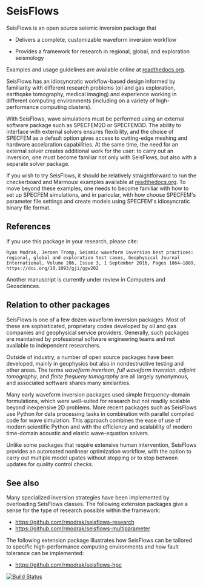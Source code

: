 SeisFlows
=========

SeisFlows is an open source seismic inversion package that

- Delivers a complete, customizable waveform inversion workflow

- Provides a framework for research in regional, global, and exploration seismology

Examples and usage guidelines are available online at [readthedocs.org](http://seisflows.readthedocs.org/en/latest/).

SeisFlows has an idiosyncratic workflow-based design informed by familiarity with different research problems (oil and gas exploration, earthqake tomography, medical imaging) and experience working in different computing environments (including on a variety of high-performance computing clusters).

With SeisFlows, wave simulations must be performed using an external software package such as SPECFEM2D or SPECFEM3D.  The ability to interface with external solvers ensures flexibility, and the choice of SPECFEM as a default option gives access to cutting-edge meshing and hardware accelaration capabilities.  At the same time, the need for an external solver creates additional work for the user: to carry out an inversion, one must become familiar not only with SeisFlows, but also with a separate solver package.  

If you wish to try SeisFlows, it should be relatively straightforward to run the checkerboard and Marmousi examples available at [readthedocs.org](http://seisflows.readthedocs.org/en/latest/).  To move beyond these examples, one needs to become familiar with how to set up SPECFEM simulations, and in paricular, with how choose SPECFEM's parameter file settings and create models using SPECFEM's idiosyncratic binary file format.


References
----------
If you use this package in your research, please cite:

`Ryan Modrak, Jeroen Tromp; Seismic waveform inversion best practices: regional, global and exploration test cases, Geophysical Journal International, Volume 206, Issue 3, 1 September 2016, Pages 1864–1889, https://doi.org/10.1093/gji/ggw202`

Another manuscript is currently under review in Computers and Geosciences.


Relation to other packages
--------------------------
SeisFlows is one of a few dozen waveform inversion packages.  Most of these are sophisticated, proprietary codes developed by oil and gas companies and geophysical service providers.  Generally, such packages are maintained by professional software engineering teams and not available to independent researchers.

Outside of industry, a number of open source packages have been developed, mainly in geophysics but also in nondestructive testing and other areas.  The terms _waveform inverison_, _full waveform inversion_, _adjoint tomography_, and _finite frequeny tomography_ are all largely synonymous, and associated software shares many similarities.

Many early waveform inversion packages used simple frequency-domain formulations, which were well-suited for research but not readily scalable beyond inexpensive 2D problems.  More recent packages such as SeisFlows use Python for data processing tasks in combination with parallel compiled code for wave simulation.  This approach combines the ease of use of modern scientific Python and with the efficiency and scalability of modern time-domain acoustic and elastic wave-equation solvers.

Unlike some packages that require extensive human intervention, SeisFlows provides an automated nonlinear optimization workflow, with the option to carry out multiple model upates without stopping or to stop between updates for quality control checks.


See also
--------
Many specialized inversion strategies have been implemented by overloading SeisFlows classes.  The following extension packages give a sense for the type of research possible within the framework:

- https://github.com/rmodrak/seisflows-research
- https://github.com/rmodrak/seisflows-multiparameter


The following extension package illustrates how SeisFlows can be tailored to specific high-performance computing environments and how  fault tolerance can be implemented:

- https://github.com/rmodrak/seisflows-hpc



[![Build Status](https://travis-ci.org/rmodrak/seisflows.svg?branch=master)](https://travis-ci.org/rmodrak/seisflows)
